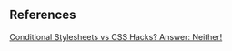 References
----------

[Conditional Stylesheets vs CSS Hacks? Answer: Neither!](http://www.paulirish.com/2008/conditional-stylesheets-vs-css-hacks-answer-neither/ '点击 · Click')